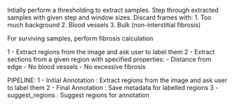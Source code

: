 Intially perform a thresholding to extract samples.
Step through extracted samples with given step and window sizes.
Discard frames with:
    1. Too much background
    2. Blood vessels
    3. Bulk (non-interstitial fibrosis)

For surviving samples, perform fibrosis calculation

1 - Extract regions from the image and ask user to label them
2 - Extract sections from a given region with specified properties:
	- Distance from edge
	- No blood vessels
	- No excessive fibrosis

PIPELINE:
1 - Initial Annotation : Extract regions from the image and ask user to label them
2 - Final Annotation : Save metadata for labelled regions
3 - suggest_regions : Suggest regions for annotation
